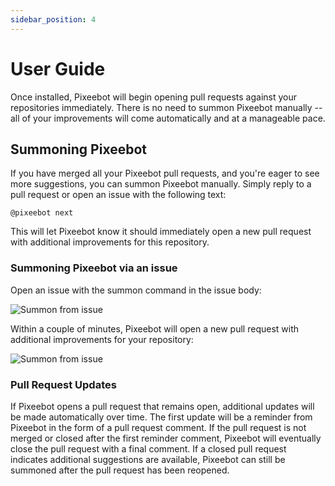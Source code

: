 ```yaml
---
sidebar_position: 4
---
```


# User Guide

Once installed, Pixeebot will begin opening pull requests against your repositories immediately. There is no need to summon Pixeebot manually -- all of your improvements will come automatically and at a manageable pace.

## Summoning Pixeebot

If you have merged all your Pixeebot pull requests, and you're eager to see more suggestions, you can summon Pixeebot manually. Simply reply to a pull request or open an issue with the following text:

`@pixeebot next`

This will let Pixeebot know it should immediately open a new pull request with additional improvements for this repository.

### Summoning Pixeebot via an issue

Open an issue with the summon command in the issue body:

![Summon from issue](/img/summon1.png)

Within a couple of minutes, Pixeebot will open a new pull request with additional improvements for your repository:

![Summon from issue](/img/summon3.png)


### Pull Request Updates 

If Pixeebot opens a pull request that remains open, additional updates will be made automatically over time. The first update will be a reminder from Pixeebot in the form of a pull request comment. If the pull request is not merged or closed after the first reminder comment, Pixeebot will eventually close the pull request with a final comment. If a closed pull request indicates additional suggestions are available, Pixeebot can still be summoned after the pull request has been reopened. 

